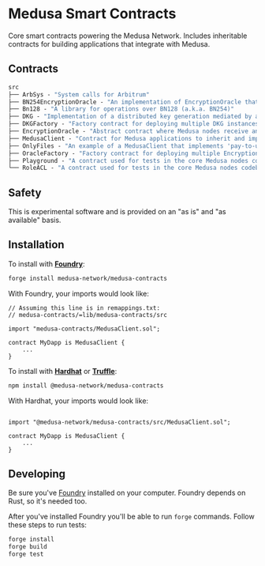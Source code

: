 # Medusa Smart Contracts
Core smart contracts powering the Medusa Network. Includes inheritable contracts for building applications that integrate with Medusa.

## Contracts

```ml
src
├── ArbSys - "System calls for Arbitrum"
├── BN254EncryptionOracle - "An implementation of EncryptionOracle that supports BN254"
├── Bn128 - "A library for operations over BN128 (a.k.a. BN254)"
├── DKG - "Implementation of a distributed key generation mediated by a smart contract"
├── DKGFactory - "Factory contract for deploying multiple DKG instances"
├── EncryptionOracle - "Abstract contract where Medusa nodes receive and respond to reencryption requests"
├── MedusaClient - "Contract for Medusa applications to inherit and implement"
├── OnlyFiles - "An example of a MedusaClient that implements 'pay-to-unlock' / 'fair exchange'"
├── OracleFactory - "Factory contract for deploying multiple EncryptionOracle instances"
├── Playground - "A contract used for tests in the core Medusa nodes codebase"
└── RoleACL - "A contract used for tests in the core Medusa nodes codebase"
```

## Safety
This is experimental software and is provided on an "as is" and "as available" basis.

## Installation
To install with [**Foundry**](https://github.com/gakonst/foundry):

```sh
forge install medusa-network/medusa-contracts
```

With Foundry, your imports would look like:
```solidity
// Assuming this line is in remappings.txt:
// medusa-contracts/=lib/medusa-contracts/src

import "medusa-contracts/MedusaClient.sol";

contract MyDapp is MedusaClient {
    ...        
}

```

To install with [**Hardhat**](https://github.com/nomiclabs/hardhat) or [**Truffle**](https://github.com/trufflesuite/truffle):

```sh
npm install @medusa-network/medusa-contracts
```

With Hardhat, your imports would look like:

```solidity

import "@medusa-network/medusa-contracts/src/MedusaClient.sol";

contract MyDapp is MedusaClient {
    ...        
}
```

## Developing

Be sure you've [Foundry](https://github.com/foundry-rs/foundry) installed on your computer. Foundry depends on Rust, so it's needed too.

After you've installed Foundry you'll be able to run `forge` commands. Follow these steps to run tests:

```sh
forge install
forge build
forge test
```

